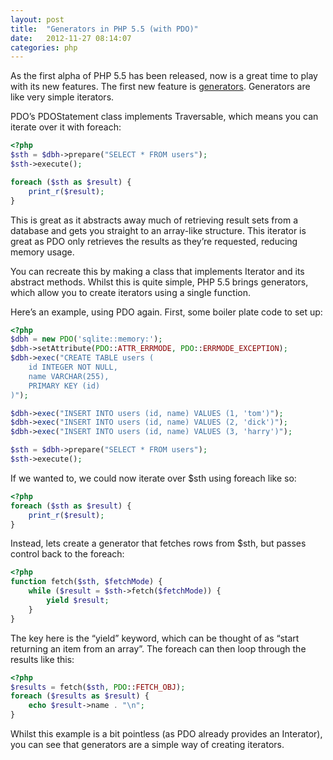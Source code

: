 ```yaml
---
layout: post
title:  "Generators in PHP 5.5 (with PDO)"
date:   2012-11-27 08:14:07
categories: php
---
```


As the first alpha of PHP 5.5 has been released, now is a great time to play with its new features. The first new feature is [generators](https://wiki.php.net/rfc/generators). Generators are like very simple iterators.

PDO’s PDOStatement class implements Traversable, which means you can iterate over it with foreach:

```php
<?php
$sth = $dbh->prepare("SELECT * FROM users");
$sth->execute();

foreach ($sth as $result) {
    print_r($result);
}
```


This is great as it abstracts away much of retrieving result sets from a database and gets you straight to an array-like structure. This iterator is great as PDO only retrieves the results as they’re requested, reducing memory usage.

You can recreate this by making a class that implements Iterator and its abstract methods. Whilst this is quite simple, PHP 5.5 brings generators, which allow you to create iterators using a single function.

Here’s an example, using PDO again. First, some boiler plate code to set up:

```php
<?php
$dbh = new PDO('sqlite::memory:'); 
$dbh->setAttribute(PDO::ATTR_ERRMODE, PDO::ERRMODE_EXCEPTION);
$dbh->exec("CREATE TABLE users (
	id INTEGER NOT NULL,
	name VARCHAR(255),
	PRIMARY KEY (id)
)");

$dbh->exec("INSERT INTO users (id, name) VALUES (1, 'tom')");
$dbh->exec("INSERT INTO users (id, name) VALUES (2, 'dick')");
$dbh->exec("INSERT INTO users (id, name) VALUES (3, 'harry')");

$sth = $dbh->prepare("SELECT * FROM users");
$sth->execute();
```


If we wanted to, we could now iterate over $sth using foreach like so:

```php
<?php
foreach ($sth as $result) {
	print_r($result);
}
```


Instead, lets create a generator that fetches rows from $sth, but passes control back to the foreach:

```php
<?php
function fetch($sth, $fetchMode) {
    while ($result = $sth->fetch($fetchMode)) {
        yield $result;
    }
}
```


The key here is the “yield” keyword, which can be thought of as “start returning an item from an array”. The foreach can then loop through the results like this:

```php
<?php
$results = fetch($sth, PDO::FETCH_OBJ);
foreach ($results as $result) {
	echo $result->name . "\n";
}
```


Whilst this example is a bit pointless (as PDO already provides an Interator), you can see that generators are a simple way of creating iterators.

